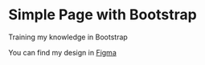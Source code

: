 <h1>Simple Page with Bootstrap</h1>

<p>Training my knowledge in Bootstrap</p>

<p>You can find my design in <a href="https://www.figma.com/design/Z6XvDYTV9XmDMtchGlsST4/MySkin(simple)?node-id=55-121&t=1yUYLolCsgYQ5a0c-1">Figma</a> 

<a href="/img/pageFullMySkin.png"></a>
